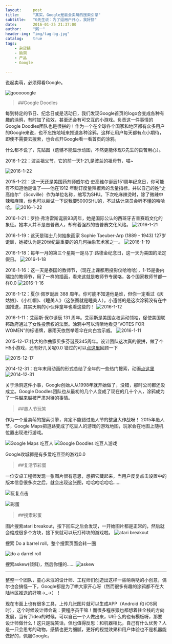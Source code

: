 ```yaml
---
layout:     post
title:      "其实，Google是最会卖萌的搜索引擎"
subtitle:   "G先生说：为了逗用户开心，我好拼"
date:       2016-01-25 21:37:00
author:     "粥一"
header-img: "img/tag-bg.jpg"
catalog:	true
tags:
    - 杂货铺
    - 脑洞
    - 产品
    - Google
    
---
```


说起卖萌，必须得看Google。

![goooooogle](/img/in-post/2016-01-25/01.png)

> ##Google Doodles

每到特定的节日、纪念日或是活动日，我们发现Google首页的logo会变成各种有趣的涂鸦，有时加了动效，甚至还会有可交互的小游戏。负责这一件事情的Google Doodles团队也是很拼的！作为一个在全球各个国家和地区都有众多用户的Google来说，也不忘按地域来推送各种涂鸦，这样让用户每天都有点小期待，即使不需要去搜索，也会点开Google看一看首页的涂鸦。
 
什么都不说了，先贴图（遗憾不能显示动图，不然更能体现G先生的良苦用心）。

2016-1-22：波兰祖父节，它的前一天1-21,是波兰的祖母节，喵~

![2016-1-22](/img/in-post/2016-01-25/02.png)

2015-1-22：这一天还是美国药剂师威尔伯·史高维尔诞辰151周年纪念日，你可能有不知道他是谁了——他在1912 年制订度量辣椒素的含量指标，并以自己的姓“史高维尔”（Scoville）作为单位名称，缩写为SHU。下次吃麻辣烫时，除了微辣中辣和麻辣，你也可以尝试一下说我要5000SHU的，不过估计店员会听不懂的哈哈哈。
![2016-1-22](/img/in-post/2016-01-25/03.png)

2016-1-21：罗拉·弗洛雷斯诞辰93周年，她是国际公认的西班牙吉普赛蹈文化的象征。她本人并不是吉普赛人，却有着强烈的吉普赛文化风格。
![2016-1-21](/img/in-post/2016-01-25/04.png)

2016-1-19：这天是瑞士几何抽象画家 Sophie Taeuber-Arp (1889 - 1943) 127岁诞辰，她被认为是20世纪最重要的的几何抽象艺术家之一。
![2016-1-19](/img/in-post/2016-01-25/05.png)


2016-1-18：每年一月的第三个星期一是马丁·路德金纪念日，这一天为美国的法定假日。
![2016-1-18](/img/in-post/2016-01-25/06.png)

2016-1-16：这一天是泰国的教师节，（现在上课都用投影仪哈哈哈），1-15是委内瑞拉的教师节，用了一样的插画，看来这就是教师节专属咯，各个国家教师节都一样0.0
![2016-1-16](/img/in-post/2016-01-25/07.png)

2016-1-12：夏尔·佩罗诞辰 388 周年。你可能不知道他是谁，但你一定看过《灰姑娘》、《小红帽》、《睡美人》（这张图就是睡美人）。小遗憾的是这次涂鸦没有在中国推送，其实天朝的小伙伴童年也看这些的！
![2016-1-12](/img/in-post/2016-01-25/08.png)

2016-1-11：艾丽斯·保尔诞辰 131 周年。艾丽斯是美国女权运动领袖，促使美国联邦政府通过了女性投票权的法案。涂鸦中可以清晰地看见“VOTES FOR WOMEN”的标语牌，暴雨天依然举着伞在向白宫示威。
![2016-1-11](/img/in-post/2016-01-25/09.png)


2015-12-17:伟大的作曲家贝多芬诞辰345周年。设计团队这次真的很拼，做了个H5小游戏，还有好几关呢0.0 错过的可以[点这里](http://www.google.com/logos/2015/beethoven15/beethoven15.html?hl=zh_CN)回顾一下

![2015-12-17](/img/in-post/2016-01-25/10.png)

2014-12-31：在年末用动画的形式总结了全年的一些热门搜索，动画[点这里](http://lh3.googleusercontent.com/JiW66nW0ES3rXbUCA_65a7AlPQQ143v57SrETpxvJ1ZEOoe3ydlZPavIQz9C_cNw5aTk1pzwsGaKsY6-se27BNKKHMk4tPLOIVuGdtpn=s660)
![2014-12-31](/img/in-post/2016-01-25/11.png)

关于涂鸦这件小事，Google创始人从1998年就开始做了，没错，那时公司都还没成立。Google Doodles团队也从最初的几个人变成了现在的几十个人，涂鸦成为了一件越来越被严肃对待的事情。

>##愚人节玩笑

作为一个爱卖萌的搜索引擎，肯定不能错过愚人节的整蛊大作战呀！
2015年愚人节，Google Maps把道路变成了吃豆人的游戏的游戏地图，玩家会在地图上随机位置出现进行游戏。


![Google Maps 吃豆人](/img/in-post/2016-01-25/12.png)
![Google Doodles 吃豆人游戏](/img/in-post/2016-01-25/13.png)

Google攻城狮是有多爱吃豆豆的游戏0.0
>##复活节彩蛋

一位安卓工程师发现一张图片很有意思，想把它藏起来，当用户反复点击设置中的版本信息很多次之后，就会出现这张图，哈哈哈哈哈哈……

![反复点击](/img/in-post/2016-01-25/14.png)


![彩蛋](/img/in-post/2016-01-25/15.png)
>##搜索彩蛋

图片搜索atari breakout，按下回车之后会发现，一开始图片都是正常的，然后就会缩成很多个方块，接下来就可以玩打砖块的游戏啦。
![atari breakout](/img/in-post/2016-01-25/16.png)

搜索 Do a  barrel roll，整个搜索页面会转一圈



![do a darrel roll](/img/in-post/2016-01-25/17.png)

搜索askew(倾斜)，然后你懂的……
![askew](/img/in-post/2016-01-25/18.png)
___
整整一个团队，童心未泯的设计师、工程师们创造出这样一些萌萌哒的小创意，偶尔也会搞怪一下，Google都是为了哄大家开心呀（然而很多有趣的涂鸦都不在大陆地区推送的好嘛→_→）！

现在市面上也有很多工具，上传几张图片就可以生成APP（Android 和 iOS同时），这个时候设计师会说：要程序员干嘛！而很多程序猿也都想着往全栈的方向发展，当有了idea的时候，可以自己一个人做出来，UI什么的也有模板呀，那要设计师做什么！这只是玩笑话，但也值得反思：和机器相比，自己有什么优势？人是一只会思考的动物，感情也更为细腻，更好的视觉效果和用户体验也不是机器能做好的，佩服Google。
